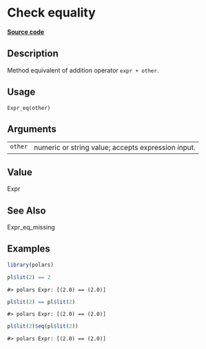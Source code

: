 

# Check equality

[**Source code**](https://github.com/pola-rs/r-polars/tree/741f9cd2614b3302a4d033bcae447425e1b91191/R/expr__expr.R#L428)

## Description

Method equivalent of addition operator <code>expr + other</code>.

## Usage

<pre><code class='language-R'>Expr_eq(other)
</code></pre>

## Arguments

<table>
<tr>
<td style="white-space: nowrap; font-family: monospace; vertical-align: top">
<code id="Expr_eq_:_other">other</code>
</td>
<td>
numeric or string value; accepts expression input.
</td>
</tr>
</table>

## Value

Expr

## See Also

Expr_eq_missing

## Examples

``` r
library(polars)

pl$lit(2) == 2
```

    #> polars Expr: [(2.0) == (2.0)]

``` r
pl$lit(2) == pl$lit(2)
```

    #> polars Expr: [(2.0) == (2.0)]

``` r
pl$lit(2)$eq(pl$lit(2))
```

    #> polars Expr: [(2.0) == (2.0)]
